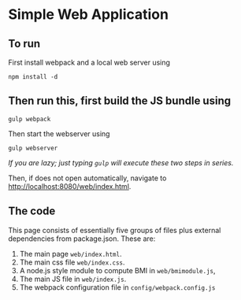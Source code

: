 # Simple Web Application

## To run

First install webpack and a local web server using

	npm install -d
    
## Then run this, first build the JS bundle using

    gulp webpack
    
    
Then start the webserver using

    gulp webserver
    
_If you are lazy; just typing `gulp` will execute these two steps in series._
    
Then, if does not open automatically, navigate to
[http://localhost:8080/web/index.html](http://localhost:8080/web/index.html).


## The code

This page consists of essentially five groups of files plus external dependencies
from package.json. These are:

1. The main page `web/index.html`.
2. The main css file `web/index.css`.
3. A node.js style module to compute BMI in `web/bmimodule.js`,
4. The main JS file in `web/index.js`.
5. The webpack configuration file in `config/webpack.config.js`




